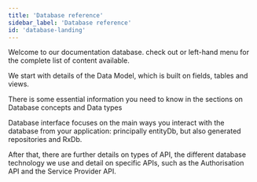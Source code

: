 ```yaml
---
title: 'Database reference'
sidebar_label: 'Database reference'
id: 'database-landing'
---
```


Welcome to our documentation database. check out or left-hand menu for the complete list of content available.

We start with details of the Data Model, which is built on fields, tables and views.

There is some essential information you need to know in the sections on Database concepts and Data types

Database interface focuses on the main ways you interact with the database from your application: principally entityDb, but also generated repositories and RxDb.

After that, there are further details on types of API, the different database technology we use and detail on specific APIs, such as the Authorisation API and the Service Provider API.

